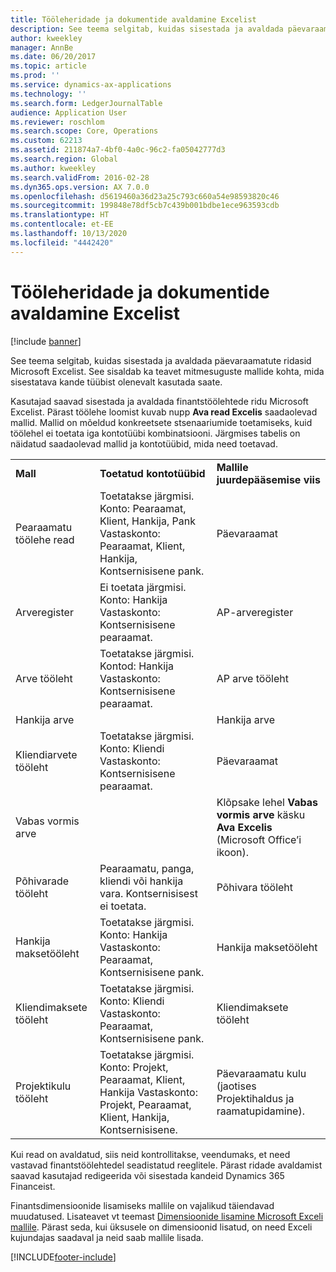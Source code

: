 ```yaml
---
title: Tööleheridade ja dokumentide avaldamine Excelist
description: See teema selgitab, kuidas sisestada ja avaldada päevaraamatute ridasid Microsoft Excelist. See sisaldab ka teavet mitmesuguste mallide kohta, mida sisestatava kande tüübist olenevalt kasutada saate.
author: kweekley
manager: AnnBe
ms.date: 06/20/2017
ms.topic: article
ms.prod: ''
ms.service: dynamics-ax-applications
ms.technology: ''
ms.search.form: LedgerJournalTable
audience: Application User
ms.reviewer: roschlom
ms.search.scope: Core, Operations
ms.custom: 62213
ms.assetid: 211874a7-4bf0-4a0c-96c2-fa05042777d3
ms.search.region: Global
ms.author: kweekley
ms.search.validFrom: 2016-02-28
ms.dyn365.ops.version: AX 7.0.0
ms.openlocfilehash: d5619460a36d23a25c793c660a54e98593820c46
ms.sourcegitcommit: 199848e78df5cb7c439b001bdbe1ece963593cdb
ms.translationtype: HT
ms.contentlocale: et-EE
ms.lasthandoff: 10/13/2020
ms.locfileid: "4442420"
---
```

# <a name="publish-journal-lines-and-documents-from-excel"></a>Tööleheridade ja dokumentide avaldamine Excelist

[!include [banner](../includes/banner.md)]

See teema selgitab, kuidas sisestada ja avaldada päevaraamatute ridasid Microsoft Excelist. See sisaldab ka teavet mitmesuguste mallide kohta, mida sisestatava kande tüübist olenevalt kasutada saate.

Kasutajad saavad sisestada ja avaldada finantstöölehtede ridu Microsoft Excelist. Pärast töölehe loomist kuvab nupp **Ava read Excelis** saadaolevad mallid. Mallid on mõeldud konkreetsete stsenaariumide toetamiseks, kuid töölehel ei toetata iga kontotüübi kombinatsiooni. Järgmises tabelis on näidatud saadaolevad mallid ja kontotüübid, mida need toetavad.

|                          |                                                                                                                         |                                                                                         |
|--------------------------|-------------------------------------------------------------------------------------------------------------------------|-----------------------------------------------------------------------------------------|
| **Mall**             | **Toetatud kontotüübid**                                                                                             | **Mallile juurdepääsemise viis**                                                          |
| Pearaamatu töölehe read     | Toetatakse järgmisi. Konto: Pearaamat, Klient, Hankija, Pank Vastaskonto: Pearaamat, Klient, Hankija, Kontsernisisene pank.       | Päevaraamat                                                                         |
| Arveregister         | Ei toetata järgmisi. Konto: Hankija Vastaskonto: Kontsernisisene pearaamat.                                                    | AP-arveregister                                                                     |
| Arve tööleht          | Toetatakse järgmisi. Kontod: Hankija Vastaskonto: Kontsernisisene pearaamat.                                                      | AP arve tööleht                                                                      |
| Hankija arve           |                                                                                                                         | Hankija arve                                                                          |
| Kliendiarvete tööleht | Toetatakse järgmisi. Konto: Kliendi Vastaskonto: Kontsernisisene pearaamat.                                                     | Päevaraamat                                                                         |
| Vabas vormis arve        |                                                                                                                         | Klõpsake lehel **Vabas vormis arve** käsku **Ava Excelis** (Microsoft Office’i ikoon). |
| Põhivarade tööleht     | Pearaamatu, panga, kliendi või hankija vara. Kontsernisisest ei toetata.                                               | Põhivara tööleht                                                                     |
| Hankija maksetööleht   | Toetatakse järgmisi. Konto: Hankija Vastaskonto: Pearaamat, Kontsernisisene pank.                                                 | Hankija maksetööleht                                                                  |
| Kliendimaksete tööleht | Toetatakse järgmisi. Konto: Kliendi Vastaskonto: Pearaamat, Kontsernisisene pank.                                               | Kliendimaksete tööleht                                                                |
| Projektikulu tööleht  | Toetatakse järgmisi. Konto: Projekt, Pearaamat, Klient, Hankija Vastaskonto: Projekt, Pearaamat, Klient, Hankija, Kontsernisisene. | Päevaraamatu kulu (jaotises Projektihaldus ja raamatupidamine).                       |

Kui read on avaldatud, siis neid kontrollitakse, veendumaks, et need vastavad finantstöölehtedel seadistatud reeglitele. Pärast ridade avaldamist saavad kasutajad redigeerida või sisestada kandeid Dynamics 365 Financeist. 

Finantsdimensioonide lisamiseks mallile on vajalikud täiendavad muudatused. Lisateavet vt teemast [Dimensioonide lisamine Microsoft Exceli mallile](../../dev-itpro/financial/add-dimensions-excel-templates.md). Pärast seda, kui üksusele on dimensioonid lisatud, on need Exceli kujundajas saadaval ja neid saab mallile lisada.







[!INCLUDE[footer-include](../../includes/footer-banner.md)]